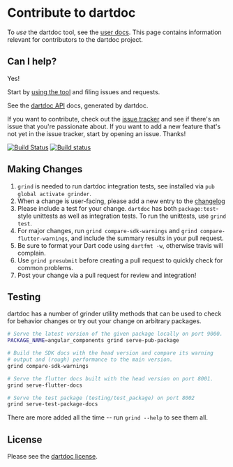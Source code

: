 # Contribute to dartdoc

To _use_ the dartdoc tool, see the [user docs][]. This page contains
information relevant for contributors to the dartdoc project.

## Can I help?

Yes!

Start by [using the tool](README.md) and filing issues and requests.

See the [dartdoc API](https://pub.dev/documentation/dartdoc/latest/) docs, generated by
dartdoc.

If you want to contribute, check out the [issue tracker][] and see if there's an
issue that you're passionate about. If you want to add a new feature that's not
yet in the issue tracker, start by opening an issue. Thanks!

[![Build Status](https://travis-ci.org/dart-lang/dartdoc.svg)](https://travis-ci.org/dart-lang/dartdoc)
[![Build status](https://ci.appveyor.com/api/projects/status/s6sh69et2ga00dlu?svg=true)](https://ci.appveyor.com/project/devoncarew/dartdoc)

## Making Changes

1. `grind` is needed to run dartdoc integration tests, see installed via `pub global activate grinder`.
2. When a change is user-facing, please add a new entry to the [changelog](https://github.com/dart-lang/dartdoc/blob/master/CHANGELOG.md)
3. Please include a test for your change.  `dartdoc` has both `package:test`-style unittests as well as integration tests.  To run the unittests, use `grind test`.
4. For major changes, run `grind compare-sdk-warnings` and `grind compare-flutter-warnings`, and include the summary results in your pull request.
5. Be sure to format your Dart code using `dartfmt -w`, otherwise travis will complain.
6. Use `grind presubmit` before creating a pull request to quickly check for common problems.
7. Post your change via a pull request for review and integration!

## Testing

dartdoc has a number of grinder utility methods that can be used to check for behavior changes
or try out your change on arbitrary packages. 

```bash
# Serve the latest version of the given package locally on port 9000.
PACKAGE_NAME=angular_components grind serve-pub-package

# Build the SDK docs with the head version and compare its warning
# output and (rough) performance to the main version.
grind compare-sdk-warnings

# Serve the flutter docs built with the head version on port 8001.
grind serve-flutter-docs

# Serve the test package (testing/test_package) on port 8002
grind serve-test-package-docs
```

There are more added all the time -- run `grind --help` to see them all.

## License

Please see the [dartdoc license](https://github.com/dart-lang/dartdoc/blob/master/LICENSE).

[user docs]: https://github.com/dart-lang/dartdoc#dartdoc
[issue tracker]: https://github.com/dart-lang/dartdoc/issues
